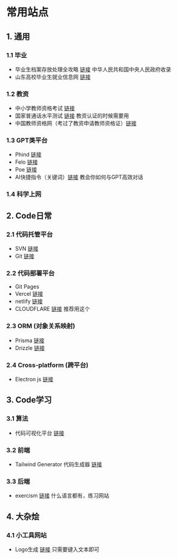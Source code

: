 # 常用站点

## 1. 通用
### 1.1 毕业

* 毕业生档案存放处理全攻略 [链接](https://www.gov.cn/fuwu/2016-11/15/content_5132582.htm) 中华人民共和国中央人民政府收录
* 山东高校毕业生就业信息网 [链接](https://www.sdgxbys.cn/)

### 1.2 教资
* 中小学教师资格考试 [链接](https://ntce.neea.edu.cn/)
* 国家普通话水平测试 [链接](https://bm.cltt.org/) 教资认证的时候需要用
* 中国教师资格网（考过了教资申请教师资格证）[链接](https://www.jszg.edu.cn/)

### 1.3 GPT类平台
* Phind [链接](https://www.phind.com/)
* Felo [链接](https://felo.ai/search)
* Poe [链接](https://poe.com/chatgpt)
* AI快捷指令（关键词）[链接](https://www.aishort.top/) 教会你如何与GPT高效对话

### 1.4 科学上网

## 2. Code日常
### 2.1 代码托管平台
* SVN [链接](https://svnbucket.com/)
* Git [链接](https://github.com/)

### 2.2 代码部署平台
* Git Pages
* Vercel [链接](https://vercel.com/)
* netlify [链接](https://www.netlify.com/)
* CLOUDFLARE [链接](https://www.cloudflare-cn.com/) 推荐用这个

### 2.3 ORM (对象关系映射)
* Prisma [链接](https://www.prisma.io/)
* Drizzle [链接](https://orm.drizzle.team/)

### 2.4 Cross-platform (跨平台)
* Electron js [链接](https://www.electronjs.org/)

## 3. Code学习
### 3.1 算法
* 代码可视化平台 [链接](https://visualgo.net/zh)

### 3.2 前端
* Tailwind Generator 代码生成器 [链接](https://tailwind-generator.com/)

### 3.3 后端
* exercism [链接](https://exercism.org/) 什么语言都有，练习网站

## 4. 大杂烩
### 4.1 小工具网站
* Logo生成 [链接](https://emblemmatic.org/) 只需要键入文本即可
